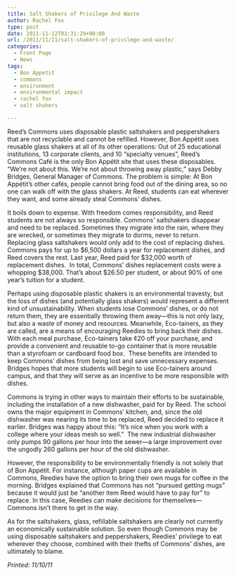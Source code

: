 ```yaml
---
title: Salt Shakers of Privilege And Waste
author: Rachel Fox
type: post
date: 2011-11-12T03:31:29+00:00
url: /2011/11/11/salt-shakers-of-privilege-and-waste/
categories:
  - Front Page
  - News
tags:
  - Bon Appetit
  - commons
  - environment
  - environmental impact
  - rachel fox
  - salt shakers

---
```

Reed’s Commons uses disposable plastic saltshakers and peppershakers that are not recyclable and cannot be refilled. However, Bon Appétit uses reusable glass shakers at all of its other operations: Out of 25 educational institutions, 13 corporate clients, and 10 “specialty venues”, Reed’s Commons Café is the only Bon Appétit site that uses these disposables. “We’re not about this. We’re not about throwing away plastic,” says Debby Bridges, General Manager of Commons. The problem is simple: At Bon Appétit’s other cafés, people cannot bring food out of the dining area, so no one can walk off with the glass shakers. At Reed, students can eat wherever they want, and some already steal Commons’ dishes.

It boils down to expense. With freedom comes responsibility, and Reed students are not always so responsible. Commons’ saltshakers disappear and need to be replaced. Sometimes they migrate into the rain, where they are wrecked, or sometimes they migrate to dorms, never to return. Replacing glass saltshakers would only add to the cost of replacing dishes. Commons pays for up to $6,500 dollars a year for replacement dishes, and Reed covers the rest. Last year, Reed paid for $32,000 worth of replacement dishes.  In total, Commons’ dishes replacement costs were a whopping $38,000. That’s about $26.50 per student, or about 90% of one year’s tuition for a student.

Perhaps using disposable plastic shakers is an environmental travesty, but the loss of dishes (and potentially glass shakers) would represent a different kind of unsustainability. When students lose Commons’ dishes, or do not return them, they are essentially throwing them away—this is not only lazy, but also a waste of money and resources. Meanwhile, Eco-tainers, as they are called, are a means of encouraging Reedies to bring back their dishes. With each meal purchase, Eco-tainers take ¢20 off your purchase, and provide a convenient and reusable to-go container that is more reusable than a styrofoam or cardboard food box.  These benefits are intended to keep Commons’ dishes from being lost and save unnecessary expenses. Bridges hopes that more students will begin to use Eco-tainers around campus, and that they will serve as an incentive to be more responsible with dishes.

Commons is trying in other ways to maintain their efforts to be sustainable, including the installation of a new dishwasher, paid for by Reed. The school owns the major equipment in Commons’ kitchen, and, since the old dishwasher was nearing its time to be replaced, Reed decided to replace it earlier. Bridges was happy about this: “It’s nice when you work with a college where your ideas mesh so well.”  The new industrial dishwasher only pumps 90 gallons per hour into the sewer—a large improvement over the ungodly 260 gallons per hour of the old dishwasher.

However, the responsibility to be environmentally friendly is not solely that of Bon Appétit. For instance, although paper cups are available in Commons, Reedies have the option to bring their own mugs for coffee in the morning. Bridges explained that Commons has not “pursued getting mugs” because it would just be “another item Reed would have to pay for” to replace. In this case, Reedies can make decisions for themselves—Commons isn’t there to get in the way.

As for the saltshakers, glass, refillable saltshakers are clearly not currently an economically sustainable solution. So even though Commons may be using disposable saltshakers and peppershakers, Reedies’ privilege to eat wherever they choose, combined with their thefts of Commons’ dishes, are ultimately to blame.

_Printed: 11/10/11_